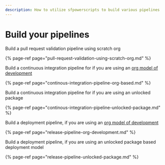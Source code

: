 ```yaml
---
description: How to utilize sfpowerscripts to build various pipelines
---
```


# Build your pipelines

Build a pull request validation pipeline using scratch org

{% page-ref page="pull-request-validation-using-scratch-org.md" %}

Build a continuous integration pipeline for if you are using an [org model of development](https://trailhead.salesforce.com/en/content/learn/modules/org-development-model) 

{% page-ref page="continous-integration-pipeline-org-based.md" %}

Build a continuous integration pipeline for if you are using an unlocked package

{% page-ref page="continous-integration-pipeline-unlocked-package.md" %}

Build a deployment pipeline, if you are using an [org model of development](https://trailhead.salesforce.com/en/content/learn/modules/org-development-model) 

{% page-ref page="release-pipeline-org-development.md" %}

Build a deployment pipeline, if you are using an unlocked package based deployment model

{% page-ref page="release-pipeline-unlocked-package.md" %}



   




